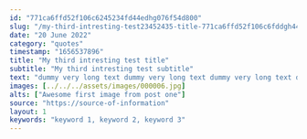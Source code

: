 ```yaml
---
id: "771ca6ffd52f106c6245234fd44edhg076f54d800"
slug: "/my-third-intresting-test23452435-title-771ca6ffd52f106c6fddgh44e076f54d800"
date: "20 June 2022"
category: "quotes"
timestamp: "1656537896"
title: "My third intresting test title"
subtitle: "My third intresting test subtitle"
text: "dummy very long text dummy very long text dummy very long text dummy very long text dummy very long text dummy very long text dummy very long text dummy very long text dummy very long text dummy very long text dummy very long text dummy very long text dummy very long text dummy very long text dummy very long text dummy very long text "
images: [../../../assets/images/000006.jpg]
alts: ["Awesome first image from post one"]
source: "https://source-of-information"
layout: 1
keywords: "keyword 1, keyword 2, keyword 3"
---
```


